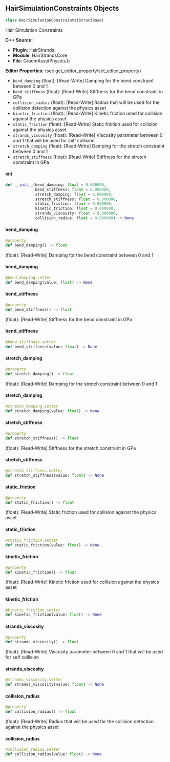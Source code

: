 ## HairSimulationConstraints Objects

```python
class HairSimulationConstraints(StructBase)
```

Hair Simulation Constraints

**C++ Source:**

- **Plugin**: HairStrands
- **Module**: HairStrandsCore
- **File**: GroomAssetPhysics.h

**Editor Properties:** (see get_editor_property/set_editor_property)

- ``bend_damping`` (float):  [Read-Write] Damping for the bend constraint between 0 and 1
- ``bend_stiffness`` (float):  [Read-Write] Stiffness for the bend constraint in GPa
- ``collision_radius`` (float):  [Read-Write] Radius that will be used for the collision detection against the physics asset
- ``kinetic_friction`` (float):  [Read-Write] Kinetic friction used for collision against the physics asset
- ``static_friction`` (float):  [Read-Write] Static friction used for collision against the physics asset
- ``strands_viscosity`` (float):  [Read-Write] Viscosity parameter between 0 and 1 that will be used for self collision
- ``stretch_damping`` (float):  [Read-Write] Damping for the stretch constraint between 0 and 1
- ``stretch_stiffness`` (float):  [Read-Write] Stiffness for the stretch constraint in GPa

<a id="unreal.HairSimulationConstraints.__init__"></a>

#### __init__

```python
def __init__(bend_damping: float = 0.000000,
             bend_stiffness: float = 0.000000,
             stretch_damping: float = 0.000000,
             stretch_stiffness: float = 0.000000,
             static_friction: float = 0.000000,
             kinetic_friction: float = 0.000000,
             strands_viscosity: float = 0.000000,
             collision_radius: float = 0.000000) -> None
```

<a id="unreal.HairSimulationConstraints.bend_damping"></a>

#### bend_damping

```python
@property
def bend_damping() -> float
```

(float):  [Read-Write] Damping for the bend constraint between 0 and 1

<a id="unreal.HairSimulationConstraints.bend_damping"></a>

#### bend_damping

```python
@bend_damping.setter
def bend_damping(value: float) -> None
```

<a id="unreal.HairSimulationConstraints.bend_stiffness"></a>

#### bend_stiffness

```python
@property
def bend_stiffness() -> float
```

(float):  [Read-Write] Stiffness for the bend constraint in GPa

<a id="unreal.HairSimulationConstraints.bend_stiffness"></a>

#### bend_stiffness

```python
@bend_stiffness.setter
def bend_stiffness(value: float) -> None
```

<a id="unreal.HairSimulationConstraints.stretch_damping"></a>

#### stretch_damping

```python
@property
def stretch_damping() -> float
```

(float):  [Read-Write] Damping for the stretch constraint between 0 and 1

<a id="unreal.HairSimulationConstraints.stretch_damping"></a>

#### stretch_damping

```python
@stretch_damping.setter
def stretch_damping(value: float) -> None
```

<a id="unreal.HairSimulationConstraints.stretch_stiffness"></a>

#### stretch_stiffness

```python
@property
def stretch_stiffness() -> float
```

(float):  [Read-Write] Stiffness for the stretch constraint in GPa

<a id="unreal.HairSimulationConstraints.stretch_stiffness"></a>

#### stretch_stiffness

```python
@stretch_stiffness.setter
def stretch_stiffness(value: float) -> None
```

<a id="unreal.HairSimulationConstraints.static_friction"></a>

#### static_friction

```python
@property
def static_friction() -> float
```

(float):  [Read-Write] Static friction used for collision against the physics asset

<a id="unreal.HairSimulationConstraints.static_friction"></a>

#### static_friction

```python
@static_friction.setter
def static_friction(value: float) -> None
```

<a id="unreal.HairSimulationConstraints.kinetic_friction"></a>

#### kinetic_friction

```python
@property
def kinetic_friction() -> float
```

(float):  [Read-Write] Kinetic friction used for collision against the physics asset

<a id="unreal.HairSimulationConstraints.kinetic_friction"></a>

#### kinetic_friction

```python
@kinetic_friction.setter
def kinetic_friction(value: float) -> None
```

<a id="unreal.HairSimulationConstraints.strands_viscosity"></a>

#### strands_viscosity

```python
@property
def strands_viscosity() -> float
```

(float):  [Read-Write] Viscosity parameter between 0 and 1 that will be used for self collision

<a id="unreal.HairSimulationConstraints.strands_viscosity"></a>

#### strands_viscosity

```python
@strands_viscosity.setter
def strands_viscosity(value: float) -> None
```

<a id="unreal.HairSimulationConstraints.collision_radius"></a>

#### collision_radius

```python
@property
def collision_radius() -> float
```

(float):  [Read-Write] Radius that will be used for the collision detection against the physics asset

<a id="unreal.HairSimulationConstraints.collision_radius"></a>

#### collision_radius

```python
@collision_radius.setter
def collision_radius(value: float) -> None
```

<a id="unreal.HairSimulationSetup"></a>